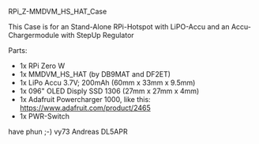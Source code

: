 RPi_Z-MMDVM_HS_HAT_Case

This Case is for an Stand-Alone RPi-Hotspot with LiPO-Accu and an Accu-Chargermodule with StepUp Regulator
 
Parts:

- 1x RPi Zero W
- 1x MMDVM_HS_HAT (by DB9MAT and DF2ET)
- 1x LiPo Accu 3.7V; 200mAh (60mm x 33mm x 9.5mm)
- 1x 096" OLED Disply SSD 1306 (27mm x 27mm x 4mm)
- 1x Adafruit Powercharger 1000, like this:  https://www.adafruit.com/product/2465
- 1x PWR-Switch


have phun ;-)
vy73 Andreas DL5APR
